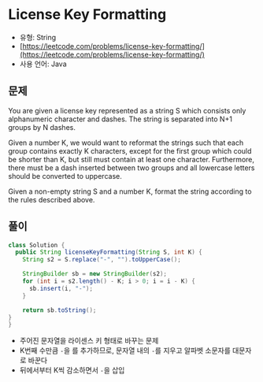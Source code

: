 License Key Formatting
========

- 유형: String
- [https://leetcode.com/problems/license-key-formatting/](https://leetcode.com/problems/license-key-formatting/)
- 사용 언어: Java


## 문제

You are given a license key represented as a string S which consists only alphanumeric character and dashes. The string is separated into N+1 groups by N dashes.

Given a number K, we would want to reformat the strings such that each group contains exactly K characters, except for the first group which could be shorter than K, but still must contain at least one character. Furthermore, there must be a dash inserted between two groups and all lowercase letters should be converted to uppercase.

Given a non-empty string S and a number K, format the string according to the rules described above.


## 풀이

```java
class Solution {
  public String licenseKeyFormatting(String S, int K) {
    String s2 = S.replace("-", "").toUpperCase();

    StringBuilder sb = new StringBuilder(s2);
    for (int i = s2.length() - K; i > 0; i = i - K) {
      sb.insert(i, "-");
    }

    return sb.toString();
}
}
```

- 주어진 문자열을 라이센스 키 형태로 바꾸는 문제
- K번째 수만큼 `-`을 를 추가하므로, 문자열 내의 `-`를 지우고 알파벳 소문자를 대문자로 바꾼다
- 뒤에서부터 K씩 감소하면서 `-`을 삽입
